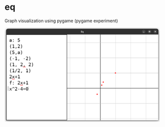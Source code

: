 # eq
Graph visualization using pygame (pygame experiment)

![Image of application (v0.1.0)](/src/screen%20-%20v0.1.1.png)
